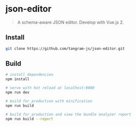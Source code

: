 # json-editor

> A schema-aware JSON editor.
> Develop with Vue.js 2.

## Install
``` bash
git clone https://github.com/tangram-js/json-editor.git
```
## Build

``` bash
# install dependencies
npm install

# serve with hot reload at localhost:8080
npm run dev

# build for production with minification
npm run build

# build for production and view the bundle analyzer report
npm run build --report
```
